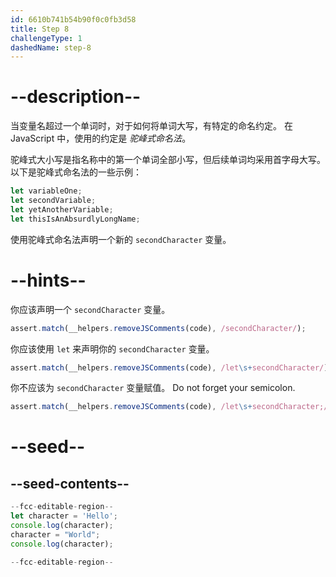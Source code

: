 ```yaml
---
id: 6610b741b54b90f0c0fb3d58
title: Step 8
challengeType: 1
dashedName: step-8
---
```


# --description--

当变量名超过一个单词时，对于如何将单词大写，有特定的命名约定。 在 JavaScript 中，使用的约定是 <dfn>驼峰式命名法</dfn>。

驼峰式大小写是指名称中的第一个单词全部小写，但后续单词均采用首字母大写。 以下是驼峰式命名法的一些示例：

```js
let variableOne;
let secondVariable;
let yetAnotherVariable;
let thisIsAnAbsurdlyLongName;
```

使用驼峰式命名法声明一个新的 `secondCharacter` 变量。

# --hints--

你应该声明一个 `secondCharacter` 变量。

```js
assert.match(__helpers.removeJSComments(code), /secondCharacter/);
```

你应该使用 `let` 来声明你的 `secondCharacter` 变量。

```js
assert.match(__helpers.removeJSComments(code), /let\s+secondCharacter/);
```

你不应该为 `secondCharacter` 变量赋值。 Do not forget your semicolon.

```js
assert.match(__helpers.removeJSComments(code), /let\s+secondCharacter;/);
```

# --seed--

## --seed-contents--

```js
--fcc-editable-region--
let character = 'Hello';
console.log(character);
character = "World";
console.log(character);

--fcc-editable-region--
```
